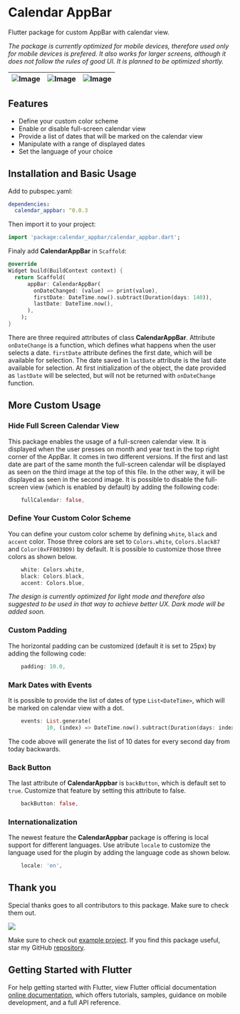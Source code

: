 # Calendar AppBar

Flutter package for custom AppBar with calendar view.

*The package is currently optimized for mobile devices, therefore used only for mobile devices is prefered. It also works for larger screens, although it does not follow the rules of good UI. It is planned to be optimized shortly.*

| ![Image](https://user-images.githubusercontent.com/76632000/113698151-6f54e580-96d4-11eb-9ae6-d49693065f72.png) | ![Image](https://user-images.githubusercontent.com/76632000/113698568-e25e5c00-96d4-11eb-9533-b8ff2a285be3.png) | ![Image](https://user-images.githubusercontent.com/76632000/113703658-703d4580-96db-11eb-9454-4f6e228036f7.png) |
| :------------: | :------------: | :------------: |


## Features

* Define your custom color scheme
* Enable or disable full-screen calendar view
* Provide a list of dates that will be marked on the calendar view
* Manipulate with a range of displayed dates
* Set the language of your choice

## Installation and Basic Usage

Add to pubspec.yaml:

```yaml
dependencies:
  calendar_appbar: ^0.0.3
```

Then import it to your project:

```dart
import 'package:calendar_appbar/calendar_appbar.dart';
```

Finaly add **CalendarAppBar** in `Scaffold`:

```dart
@override
Widget build(BuildContext context) {
  return Scaffold(
      appBar: CalendarAppBar(
        onDateChanged: (value) => print(value),
        firstDate: DateTime.now().subtract(Duration(days: 140)),
        lastDate: DateTime.now(),
      ),
    );
}
```

There are three required attributes of class **CalendarAppBar**. Attribute `onDateChange` is a function, which defines what happens when the user selects a date. `firstDate` attribute defines the first date, which will be available for selection. The date saved in `lastDate` attribute is the last date available for selection. At first initialization of the object, the date provided as `lastDate` will be selected, but will not be returned with `onDateChange` function.


## More Custom Usage

### Hide Full Screen Calendar View

This package enables the usage of a full-screen calendar view. It is displayed when the user presses on month and year text in the top right corner of the AppBar. It comes in two different versions. If the first and last date are part of the same month the full-screen calendar will be displayed as seen on the third image at the top of this file. In the other way, it will be displayed as seen in the second image. It is possible to disable the full-screen view (which is enabled by default) by adding the following code:

```dart
    fullCalendar: false,
```

### Define Your Custom Color Scheme

You can define your custom color scheme by defining `white`, `black` and `accent` color. Those three colors are set to `Colors.white`, `Colors.black87` and `Color(0xFF0039D9)` by default. It is possible to customize those three colors as shown below.

```dart
    white: Colors.white,
    black: Colors.black,
    accent: Colors.blue,
```

*The design is currently optimized for light mode and therefore also suggested to be used in that way to achieve better UX. Dark mode will be added soon.* 

### Custom Padding

The horizontal padding can be customized (default it is set to 25px) by adding the following code: 

```dart
    padding: 10.0,
```

### Mark Dates with Events

It is possible to provide the list of dates of type `List<DateTime>`, which will be marked on calendar view with a dot.

```dart
    events: List.generate(
            10, (index) => DateTime.now().subtract(Duration(days: index * 2))),
```

The code above will generate the list of 10 dates for every second day from today backwards.

### Back Button

The last attribute of **CalendarAppbar** is `backButton`, which is default set to `true`. Customize that feature by setting this attribute to false.

```dart
    backButton: false,
```

### Internationalization

The newest feature the **CalendarAppbar** package is offering is local support for different languages. Use atribute `locale` to customize the language used for the plugin by adding the language code as shown below.

```dart
    locale: 'en',
```

## Thank you
Special thanks goes to all contributors to this package. Make sure to check them out.<br />

<a href="https://github.com/vpalcar/calendar_appbar/graphs/contributors">
  <img src="https://contrib.rocks/image?repo=vpalcar/calendar_appbar" />
</a>

Make sure to check out [example project](https://github.com/vpalcar/calendar_appbar/tree/master/example).
If you find this package useful, star my GitHub [repository](https://github.com/vpalcar/calendar_appbar).


## Getting Started with Flutter

For help getting started with Flutter, view Flutter official documentation 
[online documentation](https://flutter.dev/docs), which offers tutorials, 
samples, guidance on mobile development, and a full API reference.

